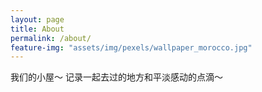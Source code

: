 ```yaml
---
layout: page
title: About
permalink: /about/
feature-img: "assets/img/pexels/wallpaper_morocco.jpg"
---
```


我们的小屋～ 记录一起去过的地方和平淡感动的点滴～ 
 
